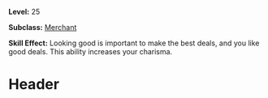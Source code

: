 <!-- TITLE: Skill: Dressed To Impress -->
<!-- SUBTITLE:  -->

**Level:** 25

**Subclass:** [Merchant](merchant)

**Skill Effect:** Looking good is important to make the best deals, and you like good deals.  This ability increases your charisma.

# Header